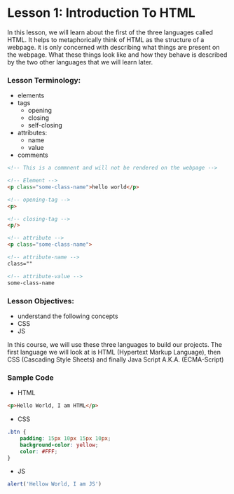 # Lesson 1: Introduction To HTML

<p>
In this lesson, we will learn about the first of the three languages called HTML. It helps to metaphorically think of HTML as the structure of a webpage. it is only concerned with describing what things are present on the webpage. What these things look like and how they behave is described by the two other languages that we will learn later. 
</p>

### Lesson Terminology:
- elements 
- tags
    - opening
    - closing
    - self-closing
- attributes:
    - name
    - value
- comments

```html 
<!-- This is a commnent and will not be rendered on the webpage -->

<!-- Element -->
<p class="some-class-name">hello world</p>

<!-- opening-tag -->
<p>

<!-- closing-tag -->
<p/>

<!-- attribute -->
<p class="some-class-name">

<!-- attribute-name -->
class=""

<!-- attribute-value -->
some-class-name

```

### Lesson Objectives:
- understand the following concepts
- CSS
- JS

<p>
In this course, we will use these three languages to build our projects. The first language we will look at is HTML (Hypertext Markup Language), then CSS (Cascading Style Sheets) and finally Java Script A.K.A. (ECMA-Script)
</p>

### Sample Code
- HTML
```html
<p>Hello World, I am HTML</p>
```
- CSS
```css
.btn {
    padding: 15px 10px 15px 10px;
    background-color: yellow;
    color: #FFF;
}
```
- JS
```js
alert('Hellow World, I am JS')
```

